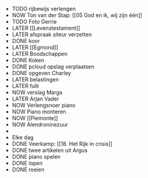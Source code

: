 - TODO rijbewijs verlengen
- NOW Ton van der Stap: [[05 God en ik, wij zijn één]]
- TODO Foto Gerrie
- LATER [[Levenstestament]]
- LATER afspraak siteur verzetten
- DONE koor
- LATER [[Egmond]]
- LATER Boodschappen
- DONE Koken
- DONE pcloud opslag verplaatsen
- DONE opgeven Charley
- LATER belastingen
- LATER fulli
- NOW verslag Marga
- LATER Arjan Vader
- NOW Verlengsnoer piano
- NOW Piano monteren
- NOW [[Piemonte]]
- NOW Alendroninezuur
-
- Elke dag
- DONE Veerkamp: [[18. Het Rijk in crisis]]
- DONE twee artikelen uit Argus
- DONE piano spelen
- DONE lopen
- DONE roeien